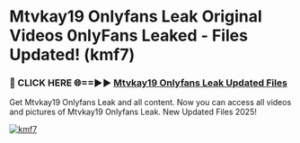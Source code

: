# Mtvkay19 Onlyfans Leak Original Videos 0nlyFans Leaked - Files Updated! (kmf7)

<h3>🔴 CLICK HERE 🌐==►► <a href="https://tinyurl.com/2jnfzry5" rel="nofollow">Mtvkay19 Onlyfans Leak Updated Files</a></h3>

Get Mtvkay19 Onlyfans Leak and all content. Now you can access all videos and pictures of Mtvkay19 Onlyfans Leak. New Updated Files 2025!

[![kmf7](https://i.imgur.com/GyGTBgg.gif)](https://tinyurl.com/2jnfzry5)
